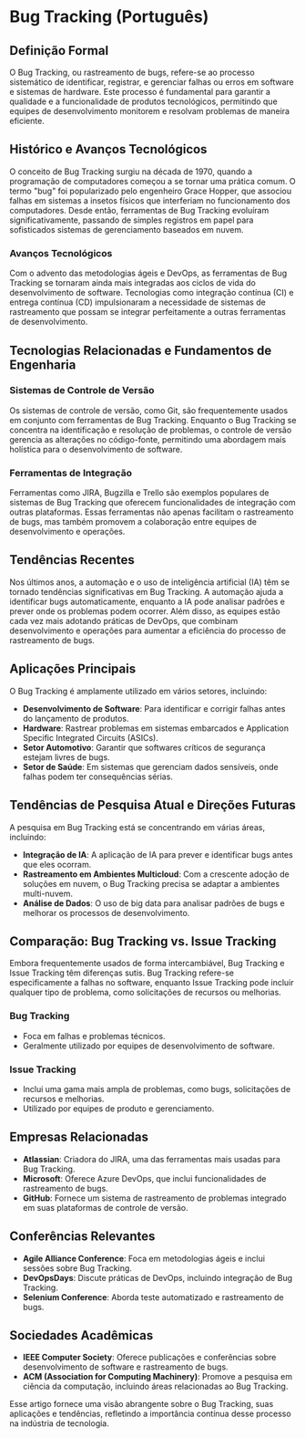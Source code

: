 # Bug Tracking (Português)

## Definição Formal

O Bug Tracking, ou rastreamento de bugs, refere-se ao processo sistemático de identificar, registrar, e gerenciar falhas ou erros em software e sistemas de hardware. Este processo é fundamental para garantir a qualidade e a funcionalidade de produtos tecnológicos, permitindo que equipes de desenvolvimento monitorem e resolvam problemas de maneira eficiente.

## Histórico e Avanços Tecnológicos

O conceito de Bug Tracking surgiu na década de 1970, quando a programação de computadores começou a se tornar uma prática comum. O termo "bug" foi popularizado pelo engenheiro Grace Hopper, que associou falhas em sistemas a insetos físicos que interferiam no funcionamento dos computadores. Desde então, ferramentas de Bug Tracking evoluíram significativamente, passando de simples registros em papel para sofisticados sistemas de gerenciamento baseados em nuvem.

### Avanços Tecnológicos

Com o advento das metodologias ágeis e DevOps, as ferramentas de Bug Tracking se tornaram ainda mais integradas aos ciclos de vida do desenvolvimento de software. Tecnologias como integração contínua (CI) e entrega contínua (CD) impulsionaram a necessidade de sistemas de rastreamento que possam se integrar perfeitamente a outras ferramentas de desenvolvimento.

## Tecnologias Relacionadas e Fundamentos de Engenharia

### Sistemas de Controle de Versão

Os sistemas de controle de versão, como Git, são frequentemente usados em conjunto com ferramentas de Bug Tracking. Enquanto o Bug Tracking se concentra na identificação e resolução de problemas, o controle de versão gerencia as alterações no código-fonte, permitindo uma abordagem mais holística para o desenvolvimento de software.

### Ferramentas de Integração

Ferramentas como JIRA, Bugzilla e Trello são exemplos populares de sistemas de Bug Tracking que oferecem funcionalidades de integração com outras plataformas. Essas ferramentas não apenas facilitam o rastreamento de bugs, mas também promovem a colaboração entre equipes de desenvolvimento e operações.

## Tendências Recentes

Nos últimos anos, a automação e o uso de inteligência artificial (IA) têm se tornado tendências significativas em Bug Tracking. A automação ajuda a identificar bugs automaticamente, enquanto a IA pode analisar padrões e prever onde os problemas podem ocorrer. Além disso, as equipes estão cada vez mais adotando práticas de DevOps, que combinam desenvolvimento e operações para aumentar a eficiência do processo de rastreamento de bugs.

## Aplicações Principais

O Bug Tracking é amplamente utilizado em vários setores, incluindo:

- **Desenvolvimento de Software**: Para identificar e corrigir falhas antes do lançamento de produtos.
- **Hardware**: Rastrear problemas em sistemas embarcados e Application Specific Integrated Circuits (ASICs).
- **Setor Automotivo**: Garantir que softwares críticos de segurança estejam livres de bugs.
- **Setor de Saúde**: Em sistemas que gerenciam dados sensíveis, onde falhas podem ter consequências sérias.

## Tendências de Pesquisa Atual e Direções Futuras

A pesquisa em Bug Tracking está se concentrando em várias áreas, incluindo:

- **Integração de IA**: A aplicação de IA para prever e identificar bugs antes que eles ocorram.
- **Rastreamento em Ambientes Multicloud**: Com a crescente adoção de soluções em nuvem, o Bug Tracking precisa se adaptar a ambientes multi-nuvem.
- **Análise de Dados**: O uso de big data para analisar padrões de bugs e melhorar os processos de desenvolvimento.

## Comparação: Bug Tracking vs. Issue Tracking

Embora frequentemente usados de forma intercambiável, Bug Tracking e Issue Tracking têm diferenças sutis. Bug Tracking refere-se especificamente a falhas no software, enquanto Issue Tracking pode incluir qualquer tipo de problema, como solicitações de recursos ou melhorias.

### Bug Tracking
- Foca em falhas e problemas técnicos.
- Geralmente utilizado por equipes de desenvolvimento de software.

### Issue Tracking
- Inclui uma gama mais ampla de problemas, como bugs, solicitações de recursos e melhorias.
- Utilizado por equipes de produto e gerenciamento.

## Empresas Relacionadas

- **Atlassian**: Criadora do JIRA, uma das ferramentas mais usadas para Bug Tracking.
- **Microsoft**: Oferece Azure DevOps, que inclui funcionalidades de rastreamento de bugs.
- **GitHub**: Fornece um sistema de rastreamento de problemas integrado em suas plataformas de controle de versão.

## Conferências Relevantes

- **Agile Alliance Conference**: Foca em metodologias ágeis e inclui sessões sobre Bug Tracking.
- **DevOpsDays**: Discute práticas de DevOps, incluindo integração de Bug Tracking.
- **Selenium Conference**: Aborda teste automatizado e rastreamento de bugs.

## Sociedades Acadêmicas

- **IEEE Computer Society**: Oferece publicações e conferências sobre desenvolvimento de software e rastreamento de bugs.
- **ACM (Association for Computing Machinery)**: Promove a pesquisa em ciência da computação, incluindo áreas relacionadas ao Bug Tracking.

Esse artigo fornece uma visão abrangente sobre o Bug Tracking, suas aplicações e tendências, refletindo a importância contínua desse processo na indústria de tecnologia.